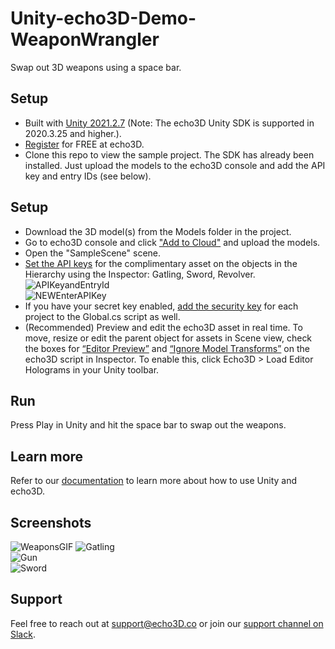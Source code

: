 # Unity-echo3D-Demo-WeaponWrangler
Swap out 3D weapons using a space bar.

## Setup
* Built with [Unity 2021.2.7](https://unity3d.com/get-unity/download/archive) (Note: The echo3D Unity SDK is supported in 2020.3.25 and higher.).
* [Register](https://www.echo3d.com/signup?utm_term={keyword}&utm_campaign=weapons_tutorial&utm_source=github&utm_medium=repository) for FREE at echo3D.
* Clone this repo to view the sample project. The SDK has already been installed. Just upload the models to the echo3D console and add the API key and entry IDs (see below).

## Setup
* Download the 3D model(s) from the Models folder in the project.
* Go to echo3D console and click ["Add to Cloud"](https://docs.echo3d.co/quickstart/add-a-3d-model) and upload the models.
* Open the "SampleScene" scene.
* [Set the API keys](https://docs.echo3d.co/quickstart/access-the-console) for the complimentary asset on the objects in the Hierarchy using the Inspector: Gatling, Sword, Revolver.
<br>![APIKeyandEntryId](https://user-images.githubusercontent.com/99516371/233753895-f131b565-3a5a-4e18-862f-a6017b29f315.png)<br>
![NEWEnterAPIKey](https://user-images.githubusercontent.com/99516371/233753903-247c4b30-7b19-4810-9d39-ecfbfe161791.gif)
* If you have your secret key enabled, [add the security key](https://docs.echo3d.co/web-console/deliver-pages/security-page) for each project to the Global.cs script as well.
* (Recommended) Preview and edit the echo3D asset in real time.
To move, resize or edit the parent object for assets in Scene view, check the boxes for [“Editor Preview”](https://docs.echo3d.com/unity/hologram-script-settings#experimental-editor-preview) and [“Ignore Model Transforms”](https://docs.echo3d.com/unity/hologram-script-settings#ignore-model-transforms) on the echo3D script in Inspector. 
To enable this, click Echo3D > Load Editor Holograms in your Unity toolbar. 

## Run
Press Play in Unity and hit the space bar to swap out the weapons.

## Learn more
Refer to our [documentation](https://docs.echo3D.co/unity/) to learn more about how to use Unity and echo3D.

## Screenshots
![WeaponsGIF](https://user-images.githubusercontent.com/99516371/182254827-8e1e60b4-9e4b-4154-8491-75500e04b7c2.gif)
![Gatling](https://user-images.githubusercontent.com/99516371/182254947-a5c8b8d7-55f3-49fe-bb77-4bb1961f1243.png)<br>
![Gun](https://user-images.githubusercontent.com/99516371/182254950-e74d68bc-b7ea-4720-818f-4726816bd0d3.png)<br>
![Sword](https://user-images.githubusercontent.com/99516371/182254953-7584233a-0305-402e-931e-ee24b031e108.png)<br>

## Support
Feel free to reach out at [support@echo3D.co](mailto:support@echo3D.co) or join our [support channel on Slack](https://go.echo3D.co/join). 
